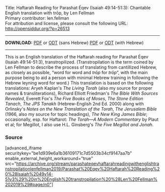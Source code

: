 <html>
<head></head>
<body>
Title: Haftarah Reading for Parashat Éqev (Isaiah 49:14-51:3): Chantable English translation with trōp, by Len Fellman<br />
Primary contributor: len.fellman<br />
For attribution and license, please consult the following URL: <a href="http://opensiddur.org/?p=26513">http://opensiddur.org/?p=26513</a>
<p />
<hr />

<strong>DOWNLOAD:</strong> 
<a href="https://archive.org/download/parashateqevhaftarahreadingwithenglishtranstropilationlenfellman2019/Parashat%20Eqev%20Haftarah%20Reading%20%28Isaiah%2049v14-51v3%29%20in%20English%20transtropilation%20%28Len%20Fellman%202019%29%20-%20english%20only.pdf">PDF</a> or <a href="https://archive.org/download/parashateqevhaftarahreadingwithenglishtranstropilationlenfellman2019/Parashat%20Eqev%20Haftarah%20Reading%20%28Isaiah%2049v14-51v3%29%20in%20English%20transtropilation%20%28Len%20Fellman%202019%29%20-%20english%20only.odt">ODT</a> (sans Hebrew)
<a href="https://archive.org/download/parashateqevhaftarahreadingwithenglishtranstropilationlenfellman2019/Parashat%20Eqev%20Haftarah%20Reading%20%28Isaiah%2049v14-51v3%29%20in%20English%20transtropilation%20%28Len%20Fellman%202019%29.pdf">PDF</a> or <a href="https://archive.org/download/parashateqevhaftarahreadingwithenglishtranstropilationlenfellman2019/Parashat%20Eqev%20Haftarah%20Reading%20%28Isaiah%2049v14-51v3%29%20in%20English%20transtropilation%20%28Len%20Fellman%202019%29.odt">ODT</a> (with Hebrew)

<hr />

This is an English translation of the Haftarah reading for Parashat Éqev (Isaiah 49:14-51:3), transtropilized. (Transtropilation is the term coined by Len Fellman to describe the process of translating from cantillized Hebrew, as closely as possible, “word for word and <em>trōp</em> for <em>trōp</em>”, with the main purpose being to aid a person with minimal Hebrew training in following the Hebrew leyning word for word.) This translation is based on the following translations: Aryeh Kaplan's <em>The Living Torah</em> (also my source for proper names &amp; transliterations), Richard Elliott Friedman's <em>The Bible With Sources Revealed</em>, Everett Fox's <em>The Five Books of Moses</em>, <em>The Stone Edition Tanach</em>, <em>The JPS Tanakh</em> (Hebrew-English 2nd Ed. 2000) along with Orlinsky's <em>Notes on the New Translation of the Torah</em>, <em>The Jerusalem Bible</em> (1966, also my source for topic headings), <em>The New King James Bible</em>; occasionally, esp. for Haftarot: <em>The Torah—A Modern Commentary</em> by Plaut et al; for Megillot, I also use H.L. Ginsberg's <em>The Five Megillot and Jonah</em>.

<h3>Source</h3>

[advanced_iframe securitykey="be1d939e6a1b36109171c7d5503b34cf9147aa7b" enable_external_height_workaround="true" src="https://archive.org/stream/parashateqevhaftarahreadingwithenglishtranstropilationlenfellman2019/Parashat%20Eqev%20Haftarah%20Reading%20%28Isaiah%2049v14-51v3%29%20in%20English%20transtropilation%20%28Len%20Fellman%202019%29#page/n0"]
</body>
</html>